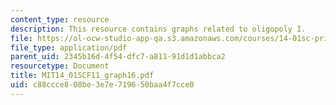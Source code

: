 ```yaml
---
content_type: resource
description: This resource contains graphs related to oligopoly I.
file: https://ol-ocw-studio-app-qa.s3.amazonaws.com/courses/14-01sc-principles-of-microeconomics-fall-2011/c88ccce808be3e7e719650baa4f7cce0_MIT14_01SCF11_graph16.pdf
file_type: application/pdf
parent_uid: 2345b16d-4f54-dfc7-a811-91d1d1abbca2
resourcetype: Document
title: MIT14_01SCF11_graph16.pdf
uid: c88ccce8-08be-3e7e-7196-50baa4f7cce0
---
```

